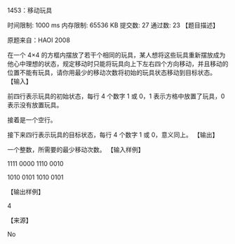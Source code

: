1453：移动玩具

时间限制: 1000 ms         内存限制: 65536 KB
提交数: 27     通过数: 23
【题目描述】

原题来自：HAOI 2008

在一个 4×4 的方框内摆放了若干个相同的玩具，某人想将这些玩具重新摆放成为他心中理想的状态，规定移动时只能将玩具向上下左右四个方向移动，并且移动的位置不能有玩具，请你用最少的移动次数将初始的玩具状态移动到目标状态。
【输入】

前四行表示玩具的初始状态，每行 4 个数字 1 或 0，1 表示方格中放置了玩具，0 表示没有放置玩具。

接着是一个空行。

接下来四行表示玩具的目标状态，每行 4 个数字 1 或 0，意义同上。
【输出】

一个整数，所需要的最少移动次数。
【输入样例】

1111
0000
1110
0010

1010
0101
1010
0101

【输出样例】

4

【来源】

No